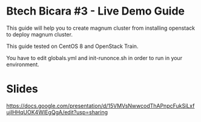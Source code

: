 # Btech Bicara #3 - Live Demo Guide

This guide will help you to create magnum cluster from installing openstack to deploy magnum cluster.

This guide tested on CentOS 8 and OpenStack Train.

You have to edit globals.yml and init-runonce.sh in order to run in your environment.

# Slides

https://docs.google.com/presentation/d/15VMVsNwwcodThAPnpcFukSiLxfujIHHqUOK4WIEgQgA/edit?usp=sharing